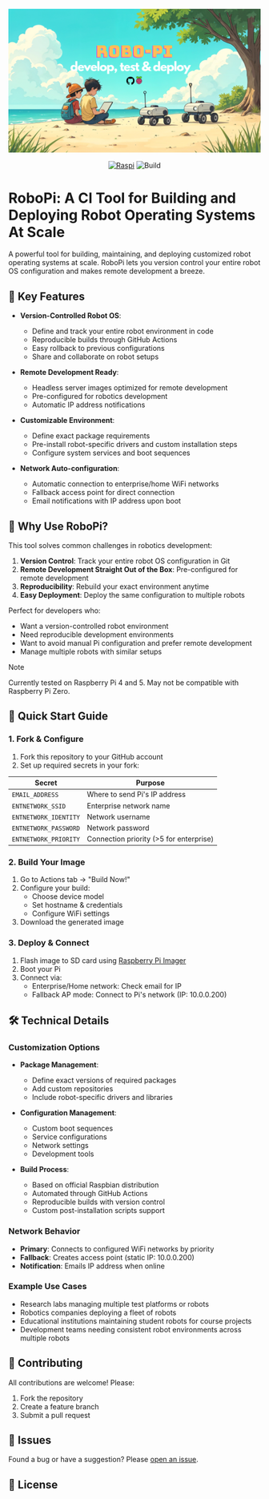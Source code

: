 <p align="center">
  <img src="/assets/banner.png" width="800">
</p>

<p align="center">
  <a href="https://www.raspberrypi.com/products/"><img src="https://img.shields.io/badge/Tested%20on-Raspberry%20Pi%20-c51a4a" alt="Raspi"></a>
  <img src="https://github.com/neurobionics/neurobionicspi/actions/workflows/build.yml/badge.svg" alt="Build">
</p>

# RoboPi: A CI Tool for Building and Deploying Robot Operating Systems At Scale

A powerful tool for building, maintaining, and deploying customized robot operating systems at scale. RoboPi lets you version control your entire robot OS configuration and makes remote development a breeze.

## 🎯 Key Features

- **Version-Controlled Robot OS**:
  - Define and track your entire robot environment in code
  - Reproducible builds through GitHub Actions
  - Easy rollback to previous configurations
  - Share and collaborate on robot setups

- **Remote Development Ready**:
  - Headless server images optimized for remote development
  - Pre-configured for robotics development
  - Automatic IP address notifications

- **Customizable Environment**:
  - Define exact package requirements
  - Pre-install robot-specific drivers and custom installation steps
  - Configure system services and boot sequences

- **Network Auto-configuration**: 
  - Automatic connection to enterprise/home WiFi networks
  - Fallback access point for direct connection
  - Email notifications with IP address upon boot

## 🤔 Why Use RoboPi?

This tool solves common challenges in robotics development:

1. **Version Control**: Track your entire robot OS configuration in Git
2. **Remote Development Straight Out of the Box**: Pre-configured for remote development
3. **Reproducibility**: Rebuild your exact environment anytime
4. **Easy Deployment**: Deploy the same configuration to multiple robots

Perfect for developers who:
- Want a version-controlled robot environment
- Need reproducible development environments
- Want to avoid manual Pi configuration and prefer remote development
- Manage multiple robots with similar setups

> [!NOTE]
> Currently tested on Raspberry Pi 4 and 5. May not be compatible with Raspberry Pi Zero.

## 📝 Quick Start Guide

### 1. Fork & Configure
1. Fork this repository to your GitHub account
2. Set up required secrets in your fork:

| Secret | Purpose |
|--------|---------|
| `EMAIL_ADDRESS` | Where to send Pi's IP address |
| `ENTNETWORK_SSID` | Enterprise network name |
| `ENTNETWORK_IDENTITY` | Network username |
| `ENTNETWORK_PASSWORD` | Network password |
| `ENTNETWORK_PRIORITY` | Connection priority (>5 for enterprise) |

### 2. Build Your Image
1. Go to Actions tab → "Build Now!"
2. Configure your build:
   - Choose device model
   - Set hostname & credentials
   - Configure WiFi settings
3. Download the generated image

### 3. Deploy & Connect
1. Flash image to SD card using [Raspberry Pi Imager](https://www.raspberrypi.com/software/)
2. Boot your Pi
3. Connect via:
   - Enterprise/Home network: Check email for IP
   - Fallback AP mode: Connect to Pi's network (IP: 10.0.0.200)

## 🛠️ Technical Details

### Customization Options
- **Package Management**: 
  - Define exact versions of required packages
  - Add custom repositories
  - Include robot-specific drivers and libraries

- **Configuration Management**:
  - Custom boot sequences
  - Service configurations
  - Network settings
  - Development tools

- **Build Process**:
  - Based on official Raspbian distribution
  - Automated through GitHub Actions
  - Reproducible builds with version control
  - Custom post-installation scripts support

### Network Behavior
- **Primary**: Connects to configured WiFi networks by priority
- **Fallback**: Creates access point (static IP: 10.0.0.200)
- **Notification**: Emails IP address when online

### Example Use Cases
- Research labs managing multiple test platforms or robots
- Robotics companies deploying a fleet of robots
- Educational institutions maintaining student robots for course projects
- Development teams needing consistent robot environments across multiple robots

## 🤝 Contributing

All contributions are welcome! Please:
1. Fork the repository
2. Create a feature branch
3. Submit a pull request

## 🐛 Issues

Found a bug or have a suggestion? Please [open an issue](https://github.com/neurobionics/neurobionicspi/issues).

## 📜 License
